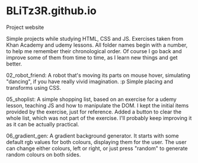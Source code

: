 # BLiTz3R.github.io
Project website

Simple projects while studying HTML, CSS and JS. Exercises taken from Khan Academy and udemy lessons. All folder names begin with a number, to help me remember their chronological order. Of course I go back and improve some of them from time to time, as I learn new things and get better.

02_robot_friend: A robot that's moving its parts on mouse hover, simulating "dancing", if you have really vivid imagination. :p Simple placing and transforms using CSS.

05_shoplist: A simple shopping list, based on an exercise for a udemy lesson, teaching JS and how to manipulate the DOM. I kept the initial items provided by the exercise, just for reference. Added a button to clear the whole list, which was not part of the exercise. I'll probably keep improving it as it can be actually practical.

06_gradient_gen: A gradient background generator. It starts with some default rgb values for both colours, displaying them for the user. The user can change either colours, left or right, or just press "random" to generate random colours on both sides.
